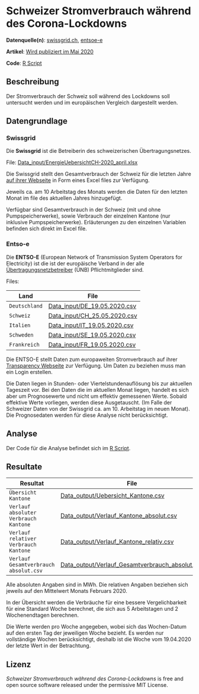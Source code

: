 # Schweizer Stromverbrauch während des Corona-Lockdowns

**Datenquelle(n)**: [swissgrid.ch](https://www.swissgrid.ch/de/home/operation/grid-data.html), [entsoe-e](https://www.entsoe.eu/) 

**Artikel**: [Wird publiziert im Mai 2020](https://www.tagesanzeiger.ch/)

**Code**: [R Script](elektrizitaet.R)

## Beschreibung

Der Stromverbrauch der Schweiz soll während des Lockdowns soll untersucht werden und im europäischen Vergleich dargestellt werden. 

## Datengrundlage

### Swissgrid

Die **Swissgrid** ist die Betreiberin des schweizerischen Übertragungsnetzes.

File: [Data_input/EnergieUebersichtCH-2020_april.xlsx](Data_input/EnergieUebersichtCH-2020_april.xlsx)

Die Swissgrid stellt den Gesamtverbrauch der Schweiz für die letzten Jahre [auf ihrer Webseite](https://www.swissgrid.ch/de/home/operation/grid-data.html) in Form eines Excel files zur Verfügung.

Jeweils ca. am 10 Arbeitstag des Monats werden die Daten für den letzten Monat im file des aktuellen Jahres hinzugefügt.

Verfügbar sind Gesamtverbrauch in der Schweiz (mit und ohne Pumpspeicherwerke), sowie Verbrauch der einzelnen Kantone (nur inklusive Pumpspeicherwerke). Erläuterungen zu den einzelnen Variablen befinden sich direkt im Excel file.



### Entso-e

Die **ENTSO-E** (European Network of Transmission System Operators for Electricity) ist die ist der europäische Verband in der alle [Übertragungsnetzbetreiber](https://de.wikipedia.org/wiki/Übertragungsnetzbetreiber) (ÜNB) Pflichtmitglieder sind.

Files: 

| Land          | File                                                         |
| ------------- | ------------------------------------------------------------ |
| `Deutschland` | [Data_input/DE_19.05.2020.csv](Data_input/DE_19.05.2020.csv) |
| `Schweiz`     | [Data_input/CH_25.05.2020.csv](Data_input/CH_25.05.2020.csv) |
| `Italien`     | [Data_input/IT_19.05.2020.csv](Data_input/IT_19.05.2020.csv) |
| `Schweden`    | [Data_input/SE_19.05.2020.csv](Data_input/SE_19.05.2020.csv) |
| `Frankreich`  | [Data_input/FR_19.05.2020.csv](Data_input/FR_19.05.2020.csv) |

Die ENTSO-E stellt Daten zum europaweiten Stromverbrauch auf ihrer [Transparency Webseite](https://transparency.entsoe.eu/) zur Verfügung. Um Daten zu beziehen muss man ein Login erstellen. 

Die Daten liegen in Stunden- oder Viertelstundenauflösung bis zur aktuellen Tageszeit vor. Bei den Daten die im aktuellen Monat liegen, handelt es sich aber um Prognosewerte und nicht um effektiv gemessenen Werte. Sobald effektive Werte vorliegen, werden diese Ausgetauscht. (Im Falle der Schweizer Daten von der Swissgrid ca. am 10. Arbeitstag im neuen Monat). Die Prognosedaten werden für diese Analyse nicht berücksichtigt.



## Analyse

Der Code für die Analyse befindet sich im [R Script]([elektrizitaet.R](https://github.com/tamedia-ddj/2020_05_Stromverbrauch/blob/master/elektrizitaet.R)).

## Resultate

| Resultat                              | File                                                         |
| ------------------------------------- | ------------------------------------------------------------ |
| `Übersicht Kantone`                   | [Data_output/Uebersicht_Kantone.csv](Data_output/Uebersicht_Kantone.csv) |
| `Verlauf absoluter Verbrauch Kantone` | [Data_output/Verlauf_Kantone_absolut.csv](Data_output/Verlauf_Kantone_absolut.csv) |
| `Verlauf relativer Verbrauch Kantone` | [Data_output/Verlauf_Kantone_relativ.csv](Data_output/Verlauf_Kantone_relativ.csv) |
| `Verlauf Gesamtverbrauch absolut.csv` | [Data_output/Verlauf_Gesamtverbrauch_absolut.csv](Data_output/Verlauf_Gesamtverbrauch_absolut.csv) |

Alle absoluten Angaben sind in MWh. Die relativen Angaben beziehen sich jeweils auf den Mittelwert Monats Februars 2020.

In der Übersicht werden die Verbräuche für eine bessere Vergelichbarkeit für eine Standard Woche berechnet, die sich aus 5 Arbeitstagen und 2 Wochenendtagen berechnen.

Die Werte werden pro Woche angegeben, wobei sich das Wochen-Datum auf den ersten Tag der jeweiligen Woche bezieht.  Es werden nur vollständige Wochen berücksichtigt, deshalb ist die Woche vom 19.04.2020 der letzte Wert in der Betrachtung.



## Lizenz

*Schweizer Stromverbrauch während des Corona-Lockdowns* is free and open source software released under the permissive MIT License.
